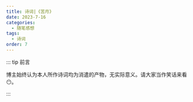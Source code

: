 ```yaml
---
title: 诗词|《苦月》
date: 2023-7-16
categories: 
  - 随笔感想
tags: 
  - 诗词
order: 7
---
```


::: tip 前言

 博主始终认为本人所作诗词均为消遣的产物，无实际意义。请大家当作笑话来看😶。

:::

<Poem t="《苦月》" :p="['遥望星汉枕桂堂，不见北辰扶月芒','瑶觞畅笑觉杯苦，思怀故人在他乡']"/> 

